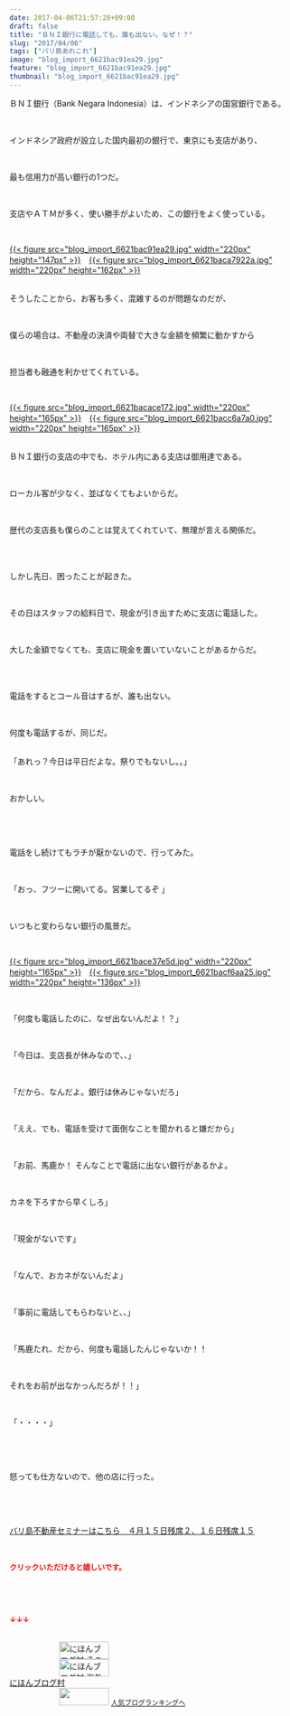 ```yaml
---
date: 2017-04-06T21:57:28+09:00
draft: false
title: "ＢＮＩ銀行に電話しても、誰も出ない。なぜ！？"
slug: "2017/04/06"
tags: ["バリ島あれこれ"]
image: "blog_import_6621bac91ea29.jpg"
feature: "blog_import_6621bac91ea29.jpg"
thumbnail: "blog_import_6621bac91ea29.jpg"
---
```

<p>ＢＮＩ銀行（Bank Negara Indonesia）は、インドネシアの国営銀行である。</p><p> </p><p>インドネシア政府が設立した国内最初の銀行で、東京にも支店があり、</p><p> </p><p>最も信用力が高い銀行の1つだ。</p><p> </p><p>支店やＡＴＭが多く、使い勝手がよいため、この銀行をよく使っている。</p><p> </p><p><a href="blog_import_6621bac91ea29.jpg">{{< figure src="blog_import_6621bac91ea29.jpg" width="220px" height="147px" >}}</a>　<a href="blog_import_6621baca7922a.jpg">{{< figure src="blog_import_6621baca7922a.jpg" width="220px" height="162px" >}}</a></p><p><br/>そうしたことから、お客も多く、混雑するのが問題なのだが、</p><p> </p><p>僕らの場合は、不動産の決済や両替で大きな金額を頻繁に動かすから</p><p> </p><p>担当者も融通を利かせてくれている。</p><p> </p><p><a href="blog_import_6621bacace172.jpg">{{< figure src="blog_import_6621bacace172.jpg" width="220px" height="165px" >}}</a>　<a href="blog_import_6621bacc6a7a0.jpg">{{< figure src="blog_import_6621bacc6a7a0.jpg" width="220px" height="165px" >}}</a></p><p><br/>ＢＮＩ銀行の支店の中でも、ホテル内にある支店は御用達である。</p><p> </p><p>ローカル客が少なく、並ばなくてもよいからだ。</p><p> </p><p>歴代の支店長も僕らのことは覚えてくれていて、無理が言える関係だ。</p><p> </p><p><br/>しかし先日、困ったことが起きた。</p><p> </p><p>その日はスタッフの給料日で、現金が引き出すために支店に電話した。</p><p> </p><p>大した金額でなくても、支店に現金を置いていないことがあるからだ。</p><p> </p><p><br/>電話をするとコール音はするが、誰も出ない。</p><p> </p><p>何度も電話するが、同じだ。</p><p><br/>「あれっ？今日は平日だよな。祭りでもないし。。」</p><p> </p><p>おかしい。</p><p> </p><p> </p><p>電話をし続けてもラチが厭かないので、行ってみた。</p><p> </p><p>「おっ、フツーに開いてる。営業してるぞ 」</p><p> </p><p>いつもと変わらない銀行の風景だ。</p><p> </p><p><a href="blog_import_6621bace37e5d.jpg">{{< figure src="blog_import_6621bace37e5d.jpg" width="220px" height="165px" >}}</a>　<a href="blog_import_6621bacf6aa25.jpg">{{< figure src="blog_import_6621bacf6aa25.jpg" width="220px" height="136px" >}}</a></p><p> </p><p>「何度も電話したのに、なぜ出ないんだよ！？」</p><p> </p><p>「今日は、支店長が休みなので、、」</p><p> </p><p>「だから、なんだよ。銀行は休みじゃないだろ」</p><p> </p><p>「ええ、でも、電話を受けて面倒なことを聞かれると嫌だから」</p><p> </p><p>「お前、馬鹿か！ そんなことで電話に出ない銀行があるかよ。</p><p> </p><p>カネを下ろすから早くしろ」</p><p> </p><p>「現金がないです」</p><p> </p><p>「なんで、おカネがないんだよ」</p><p> </p><p>「事前に電話してもらわないと、、」</p><p> </p><p>「馬鹿たれ、だから、何度も電話したんじゃないか！！</p><p> </p><p>それをお前が出なかっんだろが！！」</p><p> </p><p>「・・・・」</p><p> </p><p> </p><p>怒っても仕方ないので、他の店に行った。</p><p> </p><p> </p><p><a href="iin.co.jp" target="_blank"><span style="text-decoration: underline;">バリ島不動産セミナーはこちら　４月１５日残席２、１６日残席１５</span></a></p><p> </p><p><font color="#ff0000" size="2"><strong>クリックいただけると嬉しいです。</strong></font></p><p> </p><p> </p><p><font color="#ff0000" size="2"><strong>↓↓↓</strong></font></p><p><br/><a href="ranking.html?p_cid=01260127" id="&amp;blogmura_banner" target="_blank"><img alt="にほんブログ村 その他生活ブログ 不動産投資へ" border="0" height="31" src="data:image/svg+xml;charset=utf-8,%3Csvg%20xmlns%3D%22http%3A%2F%2Fwww.w3.org%2F2000%2Fsvg%22%20title%3D%22Placeholder%20for%20Images%22%20role%3D%22presentation%22%20viewBox%3D%220%200%2088%2031%22%20%2F%3E" width="88" data-src="//life.blogmura.com/hudousantoushi/img/hudousantoushi88_31.gif" style="aspect-ratio: auto 88 / 31;"/><noscript><img alt="にほんブログ村 その他生活ブログ 不動産投資へ" border="0" height="31" src="//life.blogmura.com/hudousantoushi/img/hudousantoushi88_31.gif" width="88"></noscript></a><br/><a href="ranking.html?p_cid=01260127" target="_blank"><img alt="にほんブログ村 海外生活ブログ バリ島情報へ" border="0" height="31" src="data:image/svg+xml;charset=utf-8,%3Csvg%20xmlns%3D%22http%3A%2F%2Fwww.w3.org%2F2000%2Fsvg%22%20title%3D%22Placeholder%20for%20Images%22%20role%3D%22presentation%22%20viewBox%3D%220%200%2088%2031%22%20%2F%3E" width="88" data-src="https://img-proxy.blog-video.jp/images?url=http%3A%2F%2Foverseas.blogmura.com%2Fbali%2Fimg%2Fbali88_31.gif" style="aspect-ratio: auto 88 / 31;"/><noscript><img alt="にほんブログ村 海外生活ブログ バリ島情報へ" border="0" height="31" src="https://img-proxy.blog-video.jp/images?url=http%3A%2F%2Foverseas.blogmura.com%2Fbali%2Fimg%2Fbali88_31.gif" width="88"></noscript></a><br/><a href="ranking.html?p_cid=01260127" target="_blank">にほんブログ村</a><br/><a href="link.php?1804582" title="人気ブログランキングへ"><img border="0" height="31" src="data:image/svg+xml;charset=utf-8,%3Csvg%20xmlns%3D%22http%3A%2F%2Fwww.w3.org%2F2000%2Fsvg%22%20title%3D%22Placeholder%20for%20Images%22%20role%3D%22presentation%22%20viewBox%3D%220%200%2088%2031%22%20%2F%3E" width="88" data-src="https://blog.with2.net/img/banner/banner_22.gif" style="aspect-ratio: auto 88 / 31;"/><noscript><img border="0" height="31" src="https://blog.with2.net/img/banner/banner_22.gif" width="88"></noscript></a> <a href="link.php?1804582" style="font-size: 12px;">人気ブログランキングへ</a></p>

